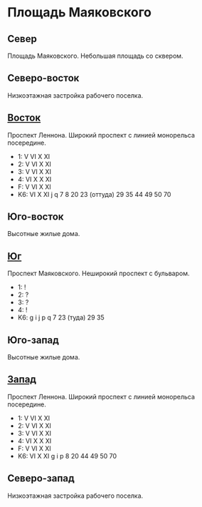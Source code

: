 # Площадь Маяковского

## Север

Площадь Маяковского.
Небольшая площадь со сквером.

## Северо-восток

Низкоэтажная застройка рабочего поселка.

## [Восток](./10550105.md)

Проспект Леннона.
Широкий проспект с линией монорельса посередине.

* 1:    V   VI  X   XI
* 2:    V   VI  X   XI
* 3:    V   VI  X   XI
* 4:    VI  X   X   XI
* F:    V   VI  X   XI
* K6:   VI  X   XI
        j   q
        7   8   20  23 (оттуда)   29  35  44  49  50  70

## Юго-восток

Высотные жилые дома.

## [Юг](./540100.md)

Проспект Маяковского.
Неширокий проспект с бульваром.

* 1:    !
* 2:    ?
* 3:    ?
* 4:    !
* K6:   g   i   j   p   q
        7   23 (туда)   29  35

## Юго-запад

Высотные жилые дома.

## [Запад](./530090.md)

Проспект Леннона.
Широкий проспект с линией монорельса посередине.

* 1:    V   VI  X   XI
* 2:    V   VI  X   XI
* 3:    V   VI  X   XI
* 4:    VI  X   X   XI
* F:    V   VI  X   XI
* K6:   VI  X   XI
        g   i   p
        8   20  44  49  50  70

## Северо-запад

Низкоэтажная застройка рабочего поселка.

